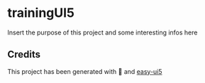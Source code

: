 # trainingUI5

Insert the purpose of this project and some interesting infos here

## Credits

This project has been generated with 💙 and [easy-ui5](https://github.com/SAP)
